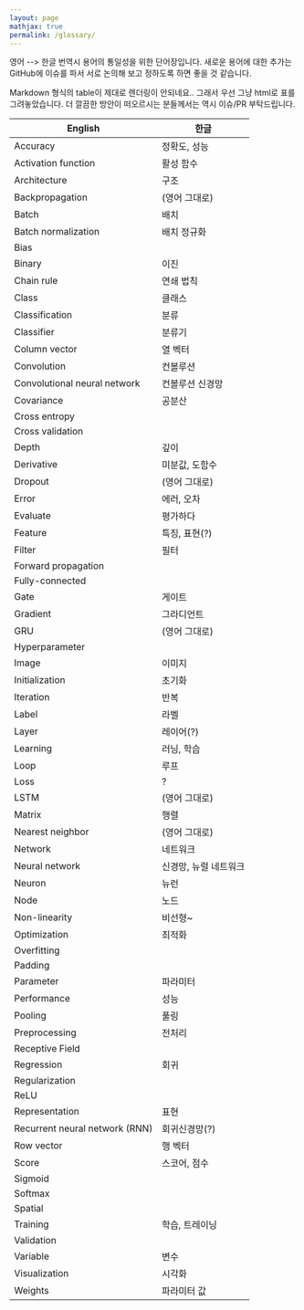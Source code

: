 ```yaml
---
layout: page
mathjax: true
permalink: /glossary/
---
```


영어 --> 한글 번역시 용어의 통일성을 위한 단어장입니다. 새로운 용어에 대한 추가는 GitHub에 이슈를 파서 서로 논의해 보고 정하도록 하면 좋을 것 같습니다.

Markdown 형식의 table이 제대로 렌더링이 안되네요.. 그래서 우선 그냥 html로 표를 그려놓았습니다. 더 깔끔한 방안이 떠오르시는 분들께서는 역시 이슈/PR 부탁드립니다.

<table id="hor-minimalist-a">
  <thead>
    <tr>
      <th class="text-center">English</th>
      <th class="text-center">한글</th>
    </tr>
  </thead>
  <tbody>
    <tr><td>Accuracy</td><td>정확도, 성능</td></tr>
    <tr><td>Activation function</td><td>활성 함수</td></tr>
    <tr><td>Architecture</td><td>구조</td></tr>
    <tr><td>Backpropagation</td><td>(영어 그대로)</td></tr>
    <tr><td>Batch</td><td>배치</td></tr>
    <tr><td>Batch normalization</td><td>배치 정규화</td></tr>
    <tr><td>Bias</td><td></td></tr>
    <tr><td>Binary</td><td>이진</td></tr>
    <tr><td>Chain rule</td><td>연쇄 법칙</td></tr>
    <tr><td>Class</td><td>클래스</td></tr>
    <tr><td>Classification</td><td>분류</td></tr>
    <tr><td>Classifier</td><td>분류기</td></tr>
    <tr><td>Column vector</td><td>열 벡터</td></tr>
    <tr><td>Convolution</td><td>컨볼루션</td></tr>
    <tr><td>Convolutional neural network</td><td>컨볼루션 신경망</td></tr>
    <tr><td>Covariance</td><td>공분산</td></tr>
    <tr><td>Cross entropy</td><td></td></tr>
    <tr><td>Cross validation</td><td></td></tr>
    <tr><td>Depth</td><td>깊이</td></tr>
    <tr><td>Derivative</td><td>미분값, 도함수</td></tr>
    <tr><td>Dropout</td><td>(영어 그대로)</td></tr>
    <tr><td>Error</td><td>에러, 오차</td></tr>
    <tr><td>Evaluate</td><td>평가하다</td></tr>
    <tr><td>Feature</td><td>특징, 표현(?)</td></tr>
    <tr><td>Filter</td><td>필터</td></tr>
    <tr><td>Forward propagation</td><td></td></tr>
    <tr><td>Fully-connected</td><td></td></tr>
    <tr><td>Gate</td><td>게이트</td></tr>
    <tr><td>Gradient</td><td>그라디언트</td></tr>
    <tr><td>GRU</td><td>(영어 그대로)</td></tr>
    <tr><td>Hyperparameter</td><td></td></tr>
    <tr><td>Image</td><td>이미지</td></tr>
    <tr><td>Initialization</td><td>초기화</td></tr>
    <tr><td>Iteration</td><td>반복</td></tr>
    <tr><td>Label</td><td>라벨</td></tr>
    <tr><td>Layer</td><td>레이어(?)</td></tr>
    <tr><td>Learning</td><td>러닝, 학습</td></tr>
    <tr><td>Loop</td><td>루프</td></tr>
    <tr><td>Loss</td><td>?</td></tr>
    <tr><td>LSTM</td><td>(영어 그대로)</td></tr>
    <tr><td>Matrix</td><td>행렬</td></tr>
    <tr><td>Nearest neighbor</td><td>(영어 그대로)</td></tr>
    <tr><td>Network</td><td>네트워크</td></tr>
    <tr><td>Neural network</td><td>신경망, 뉴럴 네트워크</td></tr>
    <tr><td>Neuron</td><td>뉴런</td></tr>
    <tr><td>Node</td><td>노드</td></tr>
    <tr><td>Non-linearity</td><td>비선형~</td></tr>
    <tr><td>Optimization</td><td>최적화</td></tr>
    <tr><td>Overfitting</td><td></td></tr>
    <tr><td>Padding</td><td></td></tr>
    <tr><td>Parameter</td><td>파라미터</td></tr>
    <tr><td>Performance</td><td>성능</td></tr>
    <tr><td>Pooling</td><td>풀링</td></tr>
    <tr><td>Preprocessing</td><td>전처리</td></tr>
    <tr><td>Receptive Field</td><td></td></tr>
    <tr><td>Regression</td><td>회귀</td></tr>
    <tr><td>Regularization</td><td></td></tr>
    <tr><td>ReLU</td><td></td></tr>
    <tr><td>Representation</td><td>표현</td></tr>
    <tr><td>Recurrent neural network (RNN)</td><td>회귀신경망(?)</td></tr>
    <tr><td>Row vector</td><td>행 벡터</td></tr>
    <tr><td>Score</td><td>스코어, 점수</td></tr>
    <tr><td>Sigmoid</td><td></td></tr>
    <tr><td>Softmax</td><td></td></tr>
    <tr><td>Spatial</td><td></td></tr>
    <tr><td>Training</td><td>학습, 트레이닝</td></tr>
    <tr><td>Validation</td><td></td></tr>
    <tr><td>Variable</td><td>변수</td></tr>
    <tr><td>Visualization</td><td>시각화</td></tr>
    <tr><td>Weights</td><td>파라미터 값</td></tr>
  </tbody>
</table>


<!--
| 영어            | 한글             |
| :------------- | :-------------  |
| Image          | 영상, 이미지 (혼용)  |
| Neural network | 신경망, 뉴럴 네트워크 |
| Activation function | 활성 함수 |
| node | 노드 |
| Nearest neighbor | (영어 그대로) |
| Backpropagation | (영어 그대로) |
| Chain rule | 연쇄 법칙 |
| Classification | 분류 |
| Convolutional neural network | 컨볼루션 뉴럴 네트워크 |크
-->
